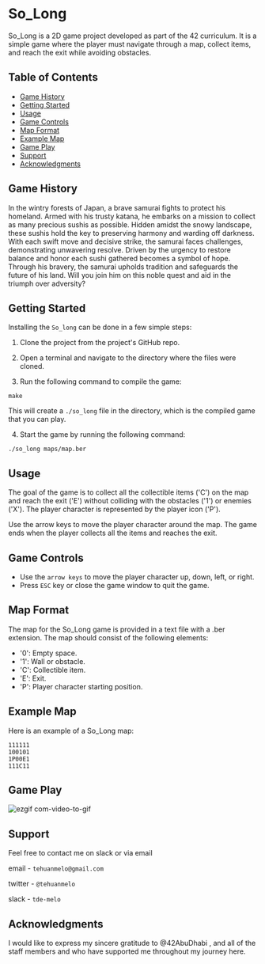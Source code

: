 # So_Long

So_Long is a 2D game project developed as part of the 42 curriculum. 
It is a simple game where the player must navigate through a map, collect items, and reach the exit while avoiding obstacles.



## Table of Contents
- [Game History](#game-history)
- [Getting Started](#getting-started)
- [Usage](#usage)
- [Game Controls](#game-controls)
- [Map Format](#map-format)
- [Example Map](#example-map)
- [Game Play](#game-play)
- [Support](#support)
- [Acknowledgments](#acknowledgments)

## Game History

In the wintry forests of Japan, a brave samurai fights to protect his homeland. Armed with his trusty katana, he embarks on a mission to collect as many precious sushis as possible. Hidden amidst the snowy landscape, these sushis hold the key to preserving harmony and warding off darkness. With each swift move and decisive strike, the samurai faces challenges, demonstrating unwavering resolve. Driven by the urgency to restore balance and honor each sushi gathered becomes a symbol of hope. Through his bravery, the samurai upholds tradition and safeguards the future of his land. Will you join him on this noble quest and aid in the triumph over adversity?

## Getting Started

Installing the `So_long` can be done in a few simple steps:

1. Clone the project from the project's GitHub repo.

2. Open a terminal and navigate to the directory where the files were cloned.

3. Run the following command to compile the game:


````
make
````
This will create a `./so_long` file in the directory, which is the compiled game that you can play.

4. Start the game by running the following command:

```
./so_long maps/map.ber
```

## Usage

The goal of the game is to collect all the collectible items ('C') 
on the map and reach the exit ('E') without colliding with the obstacles ('1') 
or enemies ('X'). The player character is represented by the player icon ('P').

Use the arrow keys to move the player character around the map. 
The game ends when the player collects all the items and reaches the exit.

## Game Controls

- Use the `arrow keys` to move the player character up, down, left, or right.
- Press `ESC` key or close the game window to quit the game.

## Map Format

The map for the So_Long game is provided in a text file with a .ber extension. The map should consist of the following elements:

- '0': Empty space.
- '1': Wall or obstacle.
- 'C': Collectible item.
- 'E': Exit.
- 'P': Player character starting position.

## Example Map

Here is an example of a So_Long map:
```
111111
100101
1P00E1
111C11
```

## Game Play

![ezgif com-video-to-gif](https://github.com/tehuanmelo/so_long/assets/59938530/78c07c9b-3ddf-4cde-9baa-c5fa351d8708)


## Support

Feel free to contact me on slack or via email

email - `tehuanmelo@gmail.com`

twitter - `@tehuanmelo`

slack - `tde-melo`

## Acknowledgments
I would like to express my sincere gratitude to @42AbuDhabi , and all of the staff members and who have supported me throughout my journey here.
